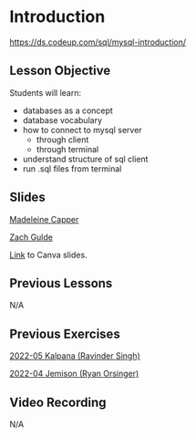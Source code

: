 # Introduction
https://ds.codeup.com/sql/mysql-introduction/

## Lesson Objective
Students will learn:
- databases as a concept
- database vocabulary
- how to connect to mysql server
    - through client
    - through terminal
- understand structure of sql client
- run .sql files from terminal

## Slides
[Madeleine Capper](https://www.canva.com/design/DAE0hRHtkQA/YmG0OX6R1kvVheJD7KxOdQ/edit?utm_content=DAE0hRHtkQA&utm_campaign=designshare&utm_medium=link2&utm_source=sharebutton)

[Zach Gulde](https://docs.google.com/presentation/d/1Gud10jx_Jk-o1KMulzX-lg0yPYLN_xQ5L3nrMpRvF-w/edit?usp=sharing)

[Link](https://www.canva.com/design/DAFkm7uahRU/AJwwU2kJBGJFyYHHzR2kVQ/edit?utm_content=DAFkm7uahRU&utm_campaign=designshare&utm_medium=link2&utm_source=sharebutton) to Canva slides.

## Previous Lessons
N/A

## Previous Exercises
[2022-05 Kalpana (Ravinder Singh)](https://github.com/CodeupClassroom/kalpana-database-exercises/blob/main/mysql_introduction.sql)

[2022-04 Jemison (Ryan Orsinger)](https://github.com/CodeupClassroom/jemison-databases-exercises/blob/main/mysql_introduction.sql)

## Video Recording
N/A
